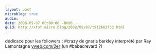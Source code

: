 ```yaml
---
layout: post
microblog: true
audio: 
date: 2008-09-07 00:00:00 -0000
guid: http://xtof.micro.blog/2008/09/07/t912662753.html
---
```

dédicace pour les followers : #crazy de gnarls barkley interprété par Ray Lamontagne [yweb.com/2er](http://yweb.com/2er) (un #babacrevard ?)
